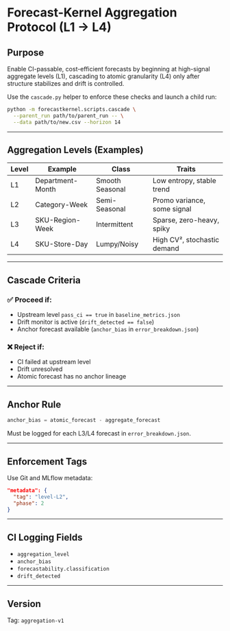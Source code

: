 # Forecast-Kernel Aggregation Protocol (L1 → L4)

## Purpose

Enable CI-passable, cost-efficient forecasts by beginning at high-signal aggregate levels (L1), cascading to atomic granularity (L4) only after structure stabilizes and drift is controlled.

Use the `cascade.py` helper to enforce these checks and launch a child run:

```bash
python -m forecastkernel.scripts.cascade \
  --parent_run path/to/parent_run -- \
  --data path/to/new.csv --horizon 14
```

---

## Aggregation Levels (Examples)

| Level | Example          | Class           | Traits                      |
| ----- | ---------------- | --------------- | --------------------------- |
| L1    | Department-Month | Smooth Seasonal | Low entropy, stable trend   |
| L2    | Category-Week    | Semi-Seasonal   | Promo variance, some signal |
| L3    | SKU-Region-Week  | Intermittent    | Sparse, zero-heavy, spiky   |
| L4    | SKU-Store-Day    | Lumpy/Noisy     | High CV², stochastic demand |

---

## Cascade Criteria

### ✅ Proceed if:

* Upstream level `pass_ci == true` in `baseline_metrics.json`
* Drift monitor is active (`drift_detected == false`)
* Anchor forecast available (`anchor_bias` in `error_breakdown.json`)

### ❌ Reject if:

* CI failed at upstream level
* Drift unresolved
* Atomic forecast has no anchor lineage

---

## Anchor Rule

```python
anchor_bias = atomic_forecast - aggregate_forecast
```

Must be logged for each L3/L4 forecast in `error_breakdown.json`.

---

## Enforcement Tags

Use Git and MLflow metadata:

```json
"metadata": {
  "tag": "level-L2",
  "phase": 2
}
```

---

## CI Logging Fields

* `aggregation_level`
* `anchor_bias`
* `forecastability.classification`
* `drift_detected`

---

## Version

Tag: `aggregation-v1`
